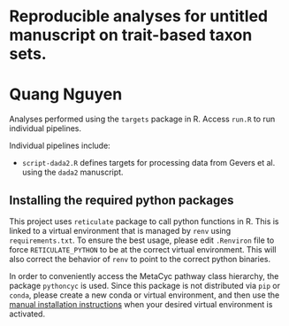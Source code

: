 # Reproducible analyses for untitled manuscript on trait-based taxon sets.  
# Quang Nguyen   

Analyses performed using the `targets` package in R. Access `run.R` to run individual pipelines.    

Individual pipelines include:   
* `script-dada2.R` defines targets for processing data from Gevers et al. using the `dada2` manuscript.  


## Installing the required python packages  

This project uses `reticulate` package to call python functions in R. This is linked to a virtual environment that is managed by `renv` using `requirements.txt`.  To ensure the best usage, please edit `.Renviron` file to force `RETICULATE_PYTHON` to be at the correct virtual environment. This will also correct the behavior of `renv` to point to the correct python binaries.   

In order to conveniently access the MetaCyc pathway class hierarchy, the package `pythoncyc` is used. Since this package is not distributed via `pip` or `conda`, please create a new conda or virtual environment, and then use the [manual installation instructions](https://github.com/ecocyc/PythonCyc) when your desired virtual environment is activated.  
 


